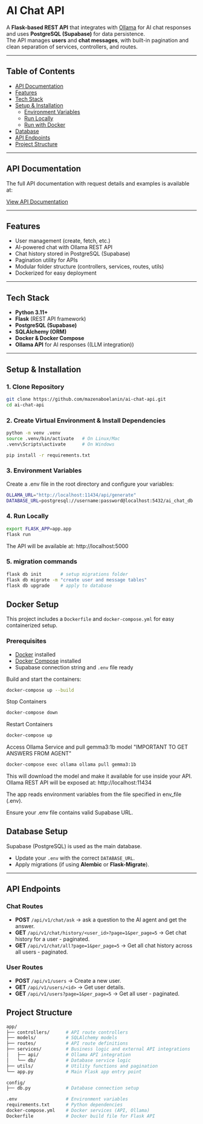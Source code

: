 # AI Chat API

A **Flask-based REST API** that integrates with [Ollama](https://ollama.ai/) for AI chat responses and uses **PostgreSQL (Supabase)** for data persistence.  
The API manages **users** and **chat messages**, with built-in pagination and clean separation of services, controllers, and routes.  

---

## Table of Contents
- [API Documentation](#api-documentation)
- [Features](#features)
- [Tech Stack](#tech-stack)
- [Setup & Installation](#setup--installation)
  - [Environment Variables](#3-environment-variables)
  - [Run Locally](#4-run-locally)
  - [Run with Docker](#docker-setup)
- [Database](#database)
- [API Endpoints](#api-endpoints)
- [Project Structure](#project-structure)



---

## API Documentation

The full API documentation with request details and examples is available at:

[View API Documentation](https://documenter.getpostman.com/view/7117783/2sB3BLk8CM)


---

## Features
- User management (create, fetch, etc.)  
- AI-powered chat with Ollama REST API  
- Chat history stored in PostgreSQL (Supabase)
- Pagination utility for APIs  
- Modular folder structure (controllers, services, routes, utils)  
- Dockerized for easy deployment  

---

##  Tech Stack
- **Python 3.11+**  
- **Flask** (REST API framework)  
- **PostgreSQL (Supabase)**  
- **SQLAlchemy (ORM)**  
- **Docker & Docker Compose**  
- **Ollama API** for AI responses  ((LLM integration))

---


## Setup & Installation

### 1. Clone Repository
```bash
git clone https://github.com/mazenaboelanin/ai-chat-api.git
cd ai-chat-api
```

### 2. Create Virtual Environment & Install Dependencies
```bash
python -m venv .venv
source .venv/bin/activate   # On Linux/Mac
.venv\Scripts\activate      # On Windows

pip install -r requirements.txt
```

### 3. Environment Variables

Create a .env file in the root directory and configure your variables:

```bash
OLLAMA_URL="http://localhost:11434/api/generate"
DATABASE_URL=postgresql://username:password@localhost:5432/ai_chat_db
```

### 4. Run Locally

```bash
export FLASK_APP=app.app
flask run
```

The API will be available at: http://localhost:5000

### 5. migration commands

```bash
flask db init       # setup migrations folder
flask db migrate -m "create user and message tables"
flask db upgrade    # apply to database
```


## Docker Setup

This project includes a `Dockerfile` and `docker-compose.yml` for easy containerized setup.

### Prerequisites

- [Docker](https://docs.docker.com/get-docker/) installed
- [Docker Compose](https://docs.docker.com/compose/install/) installed
- Supabase connection string and `.env` file ready

Build and start the containers:
```bash
docker-compose up --build
```
Stop Containers
```bash
docker-compose down
```

Restart Containers

```bash
docker-compose up
```

Access Ollama Service and pull gemma3:1b model "IMPORTANT TO GET ANSWERS FROM AGENT"
```bash
docker-compose exec ollama ollama pull gemma3:1b
```

This will download the model and make it available for use inside your API.
Ollama REST API will be exposed at: http://localhost:11434

The app reads environment variables from the file specified in env_file (.env).

Ensure your .env file contains valid Supabase URL.

## Database Setup

Supabase (PostgreSQL) is used as the main database.

- Update your `.env` with the correct `DATABASE_URL`.
- Apply migrations (if using **Alembic** or **Flask-Migrate**).

---

## API Endpoints

### Chat Routes
- **POST** `/api/v1/chat/ask` → ask a question to the AI agent and get the answer.  
- **GET** `/api/v1/chat/history/<user_id>?page=1&per_page=5` → Get chat history for a user - paginated.  
- **GET** `/api/v1/chat/all?page=1&per_page=5` → Get all chat history across all users - paginated.  


### User Routes
- **POST** `/api/v1/users` → Create a new user.  
- **GET** `/api/v1/users/<id>` → Get user details.  
- **GET** `/api/v1/users?page=1&per_page=5` → Get all user - paginated.



##  Project Structure

```bash
app/
├── controllers/      # API route controllers
├── models/           # SQLAlchemy models
├── routes/           # API route definitions
├── services/         # Business logic and external API integrations
│   ├── api/          # Ollama API integration
│   └── db/           # Database service logic
├── utils/            # Utility functions and pagination
└── app.py            # Main Flask app entry point

config/
├── db.py             # Database connection setup

.env                  # Environment variables
requirements.txt      # Python dependencies
docker-compose.yml    # Docker services (API, Ollama)
Dockerfile            # Docker build file for Flask API

```
